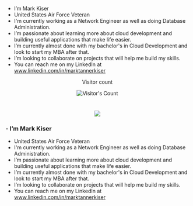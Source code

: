 - I’m Mark Kiser
- United States Air Force Veteran
- I'm currently working as a Network Engineer as well as doing Database Administration.
- I’m passionate about learning more about cloud development and building useful applications that make life easier.
- I’m currently almost done with my bachelor's in Cloud Development and look to start my MBA after that.
- I’m looking to collaborate on projects that will help me build my skills.
- You can reach me on my LinkedIn at www.linkedin.com/in/marktannerkiser

<!---
m-kiser/m-kiser is a ✨ special ✨ repository because its `README.md` (this file) appears on your GitHub profile.
You can click the Preview link to take a look at your changes.
--->
<div align="center"> 
  <p>Visitor count</p>
  <img src="https://profile-counter.glitch.me/m-kiser/count.svg" alt="Visitor's Count" />
</div>

<h1 align="center">
    <img src="https://readme-typing-svg.herokuapp.com/?font=Inter&size=48&center=true&vCenter=true&width=500&height=70&color=4493F8&duration=4000&lines=Hi+There!+👋;+I'm+Chijioke+Okorji!;" />
</h1>

### - I’m Mark Kiser
- United States Air Force Veteran
- I'm currently working as a Network Engineer as well as doing Database Administration.
- I’m passionate about learning more about cloud development and building useful applications that make life easier.
- I’m currently almost done with my bachelor's in Cloud Development and look to start my MBA after that.
- I’m looking to collaborate on projects that will help me build my skills.
- You can reach me on my LinkedIn at www.linkedin.com/in/marktannerkiser
